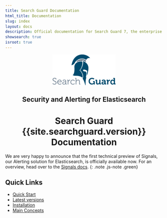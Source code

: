 ```yaml
---
title: Search Guard Documentation
html_title: Documentation
slug: index
layout: docs
description: Official documentation for Search Guard 7, the enterprise security suite for Elasticsearch.
showsearch: true
isroot: true
---
```

<!---
Copryight 2016-2019 floragunn GmbH
-->


<p align="center">
<img src="img/logos/search-guard-frontmatter.png" alt="Search Guard - Security for Elasticsearch" style="width: 40%" />
</p>

<h2 align="center">Security and Alerting for Elasticsearch</h2>

<h1 align="center">Search Guard {{site.searchguard.version}} Documentation</h1>

We are very happy to announce that the first technical preview of Signals, our Alerting solution for Elasticsearch, is officially available now. For an overview, head over to the [Signals docs](elasticsearch-alerting-getting-started).
{: .note .js-note .green}

## Quick Links

* [Quick Start](demo-installer)
* [Latest versions](search-guard-versions)
* [Installation](search-guard-installation)
* [Main Concepts](main-concepts)

